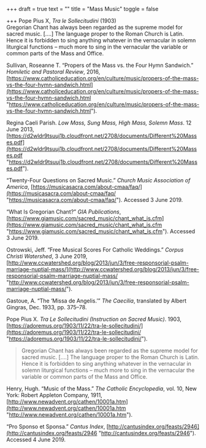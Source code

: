 +++
draft = true
text = ""
title = "Mass Music"
toggle = false

+++
Pope Pius X, _Tra le Sollecitudini_ (1903)  
Gregorian Chant has always been regarded as the supreme model for sacred music. \[....\] The language proper to the Roman Church is Latin. Hence it is forbidden to sing anything whatever in the vernacular in solemn liturgical functions – much more to sing in the vernacular the variable or common parts of the Mass and Office.

Sullivan, Roseanne T. “Propers of the Mass vs. the Four Hymn Sandwich.” _Homiletic and Pastoral Review_, 2016, [https://www.catholiceducation.org/en/culture/music/propers-of-the-mass-vs-the-four-hymn-sandwich.html](https://www.catholiceducation.org/en/culture/music/propers-of-the-mass-vs-the-four-hymn-sandwich.html "https://www.catholiceducation.org/en/culture/music/propers-of-the-mass-vs-the-four-hymn-sandwich.html").

Regina Caeli Parish. _Low Mass, Sung Mass, High Mass, Solemn Mass_. 12 June 2013, [https://d2wldr9tsuuj1b.cloudfront.net/2708/documents/Different%20Masses.pdf](https://d2wldr9tsuuj1b.cloudfront.net/2708/documents/Different%20Masses.pdf "https://d2wldr9tsuuj1b.cloudfront.net/2708/documents/Different%20Masses.pdf").

“Twenty-Four Questions on Sacred Music.” _Church Music Association of America_, [https://musicasacra.com/about-cmaa/faq/](https://musicasacra.com/about-cmaa/faq/ "https://musicasacra.com/about-cmaa/faq/"). Accessed 3 June 2019.

“What Is Gregorian Chant?” _GIA Publications_, [https://www.giamusic.com/sacred_music/chant_what_is.cfm](https://www.giamusic.com/sacred_music/chant_what_is.cfm "https://www.giamusic.com/sacred_music/chant_what_is.cfm"). Accessed 3 June 2019.

Ostrowski, Jeff. “Free Musical Scores For Catholic Weddings.” _Corpus Christi Watershed_, 3 June 2019, [http://www.ccwatershed.org/blog/2013/jun/3/free-responsorial-psalm-marriage-nuptial-mass/](http://www.ccwatershed.org/blog/2013/jun/3/free-responsorial-psalm-marriage-nuptial-mass/ "http://www.ccwatershed.org/blog/2013/jun/3/free-responsorial-psalm-marriage-nuptial-mass/").

Gastoue, A. “The ‘Missa de Angelis.’” _The Caecilia_, translated by Albert Gingras, Dec. 1933, pp. 375–78.

Pope Pius X. _Tra Le Sollecitudini (Instruction on Sacred Music)_. 1903, [https://adoremus.org/1903/11/22/tra-le-sollecitudini/](https://adoremus.org/1903/11/22/tra-le-sollecitudini/ "https://adoremus.org/1903/11/22/tra-le-sollecitudini/").

> Gregorian Chant has always been regarded as the supreme model for sacred music. \[....\] The language proper to the Roman Church is Latin. Hence it is forbidden to sing anything whatever in the vernacular in solemn liturgical functions – much more to sing in the vernacular the variable or common parts of the Mass and Office.

Henry, Hugh. “Music of the Mass.” _The Catholic Encyclopedia_, vol. 10, New York: Robert Appleton Company, 1911, [http://www.newadvent.org/cathen/10001a.htm](http://www.newadvent.org/cathen/10001a.htm "http://www.newadvent.org/cathen/10001a.htm").

“Pro Sponso et Sponsa.” _Cantus Index_, [http://cantusindex.org/feasts/2946](http://cantusindex.org/feasts/2946 "http://cantusindex.org/feasts/2946"). Accessed 4 June 2019.